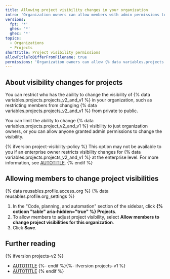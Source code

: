 ```yaml
---
title: Allowing project visibility changes in your organization
intro: 'Organization owners can allow members with admin permissions to adjust the visibility of {% data variables.projects.projects_v2_and_v1 %} in their organization.'
versions:
  fpt: '*'
  ghes: '*'
  ghec: '*'
topics:
  - Organizations
  - Projects
shortTitle: Project visibility permissions
allowTitleToDifferFromFilename: true
permissions: 'Organization owners can allow {% data variables.projects.project_v2_and_v1 %} visibility changes for an organization.'
---
```


## About visibility changes for projects

You can restrict who has the ability to change the visibility of {% data variables.projects.projects_v2_and_v1 %} in your organization, such as restricting members from changing {% data variables.projects.projects_v2_and_v1 %} from private to public.

You can limit the ability to change {% data variables.projects.project_v2_and_v1 %} visibility to just organization owners, or you can allow anyone granted admin permissions to change the visibility.

{% ifversion project-visibility-policy %}
This option may not be available to you if an enterprise owner restricts visibility changes for {% data variables.projects.projects_v2_and_v1 %} at the enterprise level. For more information, see [AUTOTITLE](/admin/policies/enforcing-policies-for-your-enterprise/enforcing-policies-for-projects-in-your-enterprise).
{% endif %}

## Allowing members to change project visibilities

{% data reusables.profile.access_org %}
{% data reusables.profile.org_settings %}
1. In the "Code, planning, and automation" section of the sidebar, click **{% octicon "table" aria-hidden="true" %} Projects**.
1. To allow members to adjust project visibility, select **Allow members to change project visibilities for this organization**.
1. Click **Save**.

## Further reading

{% ifversion projects-v2 %}
* [AUTOTITLE](/issues/planning-and-tracking-with-projects/managing-your-project/managing-visibility-of-your-projects)
{%- endif %}{%- ifversion projects-v1 %}
* [AUTOTITLE](/issues/organizing-your-work-with-project-boards/managing-project-boards/changing-project-board-visibility)
{% endif %}
